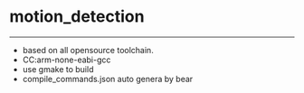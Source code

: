 # motion_detection

---

- based on all opensource toolchain.
- CC:arm-none-eabi-gcc
- use gmake to build
- compile_commands.json auto genera by bear


